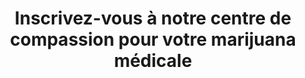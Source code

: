 ---
title: "Inscrivez-vous à notre centre de compassion pour votre marijuana médicale"
slug: inscription
layout: inscription
menuposition: membres
description: "Inscrivez-vous à notre centre de compassion situé à Montréal et Terrebonne et il nous vous aiderons à obtenir ce que vous cherchez"
titre: "Inscrivez-vous à notre centre de compassion"
---